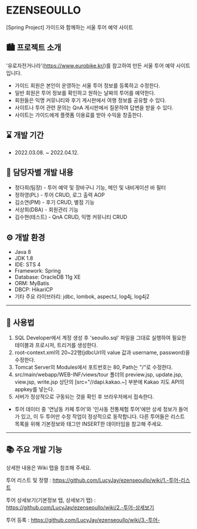 # EZENSEOULLO
[Spring Project] 가이드와 함께하는 서울 투어 예약 사이트

## 🏙 프로젝트 소개
'유로자전거나라'(<https://www.eurobike.kr/>)를 참고하여 만든 서울 투어 예약 사이트입니다.
* 가이드 회원은 본인이 운영하는 서울 투어 정보를 등록하고 수정한다.
* 일반 회원은 투어 정보를 확인하고 원하는 날짜의 투어를 예약한다.
* 회원들은 익명 커뮤니티와 후기 게시판에서 여행 정보를 공유할 수 있다.
* 사이트나 투어 관련 문의는 QnA 게시판에서 질문하여 답변을 받을 수 있다.
* 사이트는 가이드에게 플랫폼 이용료를 받아 수익을 창출한다.

## ⌛ 개발 기간
* 2022.03.08. ~ 2022.04.12.

## 👥 담당자별 개발 내용
* 정다희(팀장) - 투어 예약 및 장바구니 기능, 메인 및 내비게이션 바 필터
* 정하영(PL) - 투어 CRUD, 로그 출력 AOP
* 김소연(PM) - 후기 CRUD, 별점 기능
* 서상희(DBA) - 회원관리 기능
* 김수현(테스트) - QnA CRUD, 익명 커뮤니티 CRUD

## ⚙ 개발 환경
* Java 8
* JDK 1.8
* IDE: STS 4
* Framework: Spring
* Database: OracleDB 11g XE
* ORM: MyBatis
* DBCP: HikariCP
* 기타 주요 라이브러리: jdbc, lombok, aspectJ, log4j, log4j2

***
## 🔔 사용법
1. SQL Developer에서 계정 생성 후 'seoullo.sql' 파일을 그대로 실행하여 필요한 테이블과 프로시저, 트리거를 생성한다.
2. root-context.xml의 20~22행(jdbcUrl의 value 값과 username, password)을 수정한다.
3. Tomcat Server의 Modules에서 포트번호는 80, Path는 "/"로 수정한다.
4. src/main/webapp/WEB-INF/views/tour 폴더의 preview.jsp, update.jsp, view.jsp, write.jsp 상단의 [src="//dapi.kakao.~] 부분에 Kakao 지도 API의 appkey를 넣는다.
5. 서버가 정상적으로 구동되는 것을 확인 후 브라우저에서 접속한다.
* 투어 데이터 중 '연남동 카페 투어'와 '인사동 전통체험 투어'에만 상세 정보가 들어가 있고, 이 두 투어만 수정 작업이 정상적으로 동작합니다. 다른 투어들은 리스트 목록을 위해 기본정보와 태그만 INSERT한 데이터임을 참고해 주세요.

***
## 📚 주요 개발 기능

상세한 내용은 Wiki 탭을 참조해 주세요.

투어 리스트 및 정렬 : <https://github.com/LucyJay/ezenseoullo/wiki/1.-투어-리스트>

투어 상세보기(기본정보 탭, 상세보기 탭) : <https://github.com/LucyJay/ezenseoullo/wiki/2.-투어-상세보기>

투어 등록 : <https://github.com/LucyJay/ezenseoullo/wiki/3.-투어->
